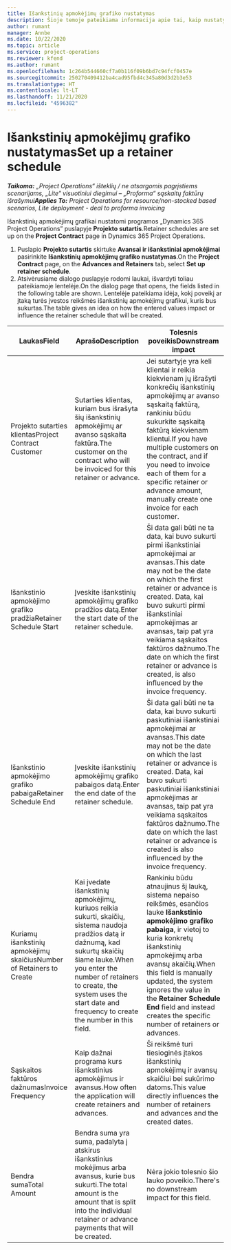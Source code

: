 ```yaml
---
title: Išankstinių apmokėjimų grafiko nustatymas
description: Šioje temoje pateikiama informacija apie tai, kaip nustatyti išankstinių apmokėjimų grafiką programoje „Project Operations”.
author: rumant
manager: Annbe
ms.date: 10/22/2020
ms.topic: article
ms.service: project-operations
ms.reviewer: kfend
ms.author: rumant
ms.openlocfilehash: 1c264b544660cf7a0b116f09b6bd7c94fcf0457e
ms.sourcegitcommit: 250270409412ba4cad95fbd4c345a80d3d2b3e53
ms.translationtype: HT
ms.contentlocale: lt-LT
ms.lasthandoff: 11/21/2020
ms.locfileid: "4596382"
---
```

# <a name="set-up-a-retainer-schedule"></a><span data-ttu-id="6ba3e-103">Išankstinių apmokėjimų grafiko nustatymas</span><span class="sxs-lookup"><span data-stu-id="6ba3e-103">Set up a retainer schedule</span></span>

<span data-ttu-id="6ba3e-104">_**Taikoma:** „Project Operations“ išteklių / ne atsargomis pagrįstiems scenarijams, „Lite“ visuotiniui diegimui – „Proforma“ sąskaitų faktūrų išrašymui_</span><span class="sxs-lookup"><span data-stu-id="6ba3e-104">_**Applies To:** Project Operations for resource/non-stocked based scenarios, Lite deployment - deal to proforma invoicing_</span></span>

<span data-ttu-id="6ba3e-105">Išankstinių apmokėjimų grafikai nustatomi programos „Dynamics 365 Project Operations” puslapyje **Projekto sutartis**.</span><span class="sxs-lookup"><span data-stu-id="6ba3e-105">Retainer schedules are set up on the **Project Contract** page in Dynamics 365 Project Operations.</span></span>

1. <span data-ttu-id="6ba3e-106">Puslapio **Projekto sutartis** skirtuke **Avansai ir išankstiniai apmokėjimai** pasirinkite **Išankstinių apmokėjimų grafiko nustatymas**.</span><span class="sxs-lookup"><span data-stu-id="6ba3e-106">On the **Project Contract** page, on the **Advances and Retainers** tab, select **Set up retainer schedule**.</span></span>
2. <span data-ttu-id="6ba3e-107">Atsivėrusiame dialogo puslapyje rodomi laukai, išvardyti toliau pateikiamoje lentelėje.</span><span class="sxs-lookup"><span data-stu-id="6ba3e-107">On the dialog page that opens, the fields listed in the following table are shown.</span></span> <span data-ttu-id="6ba3e-108">Lentelėje pateikiama idėja, kokį poveikį ar įtaką turės įvestos reikšmės išankstinių apmokėjimų grafikui, kuris bus sukurtas.</span><span class="sxs-lookup"><span data-stu-id="6ba3e-108">The table gives an idea on how the entered values impact or influence the retainer schedule that will be created.</span></span>

| <span data-ttu-id="6ba3e-109">Laukas</span><span class="sxs-lookup"><span data-stu-id="6ba3e-109">Field</span></span> | <span data-ttu-id="6ba3e-110">Aprašo</span><span class="sxs-lookup"><span data-stu-id="6ba3e-110">Description</span></span> | <span data-ttu-id="6ba3e-111">Tolesnis poveikis</span><span class="sxs-lookup"><span data-stu-id="6ba3e-111">Downstream impact</span></span> |
| --- | --- | --- |
| <span data-ttu-id="6ba3e-112">Projekto sutarties klientas</span><span class="sxs-lookup"><span data-stu-id="6ba3e-112">Project Contract Customer</span></span> | <span data-ttu-id="6ba3e-113">Sutarties klientas, kuriam bus išrašyta šių išankstinių apmokėjimų ar avanso sąskaita faktūra.</span><span class="sxs-lookup"><span data-stu-id="6ba3e-113">The customer on the contract who will be invoiced for this retainer or advance.</span></span> | <span data-ttu-id="6ba3e-114">Jei sutartyje yra keli klientai ir reikia kiekvienam jų išrašyti konkrečių išankstinių apmokėjimų ar avanso sąskaitą faktūrą, rankiniu būdu sukurkite sąskaitą faktūrą kiekvienam klientui.</span><span class="sxs-lookup"><span data-stu-id="6ba3e-114">If you have multiple customers on the contract, and if you need to invoice each of them for a specific retainer or advance amount, manually create one invoice for each customer.</span></span> |
| <span data-ttu-id="6ba3e-115">Išankstinio apmokėjimo grafiko pradžia</span><span class="sxs-lookup"><span data-stu-id="6ba3e-115">Retainer Schedule Start</span></span> | <span data-ttu-id="6ba3e-116">Įveskite išankstinių apmokėjimų grafiko pradžios datą.</span><span class="sxs-lookup"><span data-stu-id="6ba3e-116">Enter the start date of the retainer schedule.</span></span> | <span data-ttu-id="6ba3e-117">Ši data gali būti ne ta data, kai buvo sukurti pirmi išankstiniai apmokėjimai ar avansas.</span><span class="sxs-lookup"><span data-stu-id="6ba3e-117">This date may not be the date on which the first retainer or advance is created.</span></span> <span data-ttu-id="6ba3e-118">Data, kai buvo sukurti pirmi išankstiniai apmokėjimas ar avansas, taip pat yra veikiama sąskaitos faktūros dažnumo.</span><span class="sxs-lookup"><span data-stu-id="6ba3e-118">The date on which the first retainer or advance is created, is also influenced by the invoice frequency.</span></span> |
| <span data-ttu-id="6ba3e-119">Išankstinio apmokėjimo grafiko pabaiga</span><span class="sxs-lookup"><span data-stu-id="6ba3e-119">Retainer Schedule End</span></span> | <span data-ttu-id="6ba3e-120">Įveskite išankstinių apmokėjimų grafiko pabaigos datą.</span><span class="sxs-lookup"><span data-stu-id="6ba3e-120">Enter the end date of the retainer schedule.</span></span> | <span data-ttu-id="6ba3e-121">Ši data gali būti ne ta data, kai buvo sukurti paskutiniai išankstiniai apmokėjimai ar avansas.</span><span class="sxs-lookup"><span data-stu-id="6ba3e-121">This date may not be the date on which the last retainer or advance is created.</span></span> <span data-ttu-id="6ba3e-122">Data, kai buvo sukurti paskutiniai išankstiniai apmokėjimas ar avansas, taip pat yra veikiama sąskaitos faktūros dažnumo.</span><span class="sxs-lookup"><span data-stu-id="6ba3e-122">The date on which the last retainer or advance is created is also influenced by the invoice frequency.</span></span> |
| <span data-ttu-id="6ba3e-123">Kuriamų išankstinių apmokėjimų skaičius</span><span class="sxs-lookup"><span data-stu-id="6ba3e-123">Number of Retainers to Create</span></span> | <span data-ttu-id="6ba3e-124">Kai įvedate išankstinių apmokėjimų, kuriuos reikia sukurti, skaičių, sistema naudoja pradžios datą ir dažnumą, kad sukurtų skaičių šiame lauke.</span><span class="sxs-lookup"><span data-stu-id="6ba3e-124">When you enter the number of retainers to create, the system uses the start date and frequency to create the number in this field.</span></span> | <span data-ttu-id="6ba3e-125">Rankiniu būdu atnaujinus šį lauką, sistema nepaiso reikšmės, esančios lauke **Išankstinio apmokėjimo grafiko pabaiga**, ir vietoj to kuria konkretų išankstinių apmokėjimų arba avansų akaičių.</span><span class="sxs-lookup"><span data-stu-id="6ba3e-125">When this field is manually updated, the system ignores the value in the **Retainer Schedule End** field and instead creates the specific number of retainers or advances.</span></span> |
| <span data-ttu-id="6ba3e-126">Sąskaitos faktūros dažnumas</span><span class="sxs-lookup"><span data-stu-id="6ba3e-126">Invoice Frequency</span></span> | <span data-ttu-id="6ba3e-127">Kaip dažnai programa kurs išankstinius apmokėjimus ir avansus.</span><span class="sxs-lookup"><span data-stu-id="6ba3e-127">How often the application will create retainers and advances.</span></span> | <span data-ttu-id="6ba3e-128">Ši reikšmė turi tiesioginės įtakos išankstinių apmokėjimų ir avansų skaičiui bei sukūrimo datoms.</span><span class="sxs-lookup"><span data-stu-id="6ba3e-128">This value directly influences the number of retainers and advances and the created dates.</span></span> |
| <span data-ttu-id="6ba3e-129">Bendra suma</span><span class="sxs-lookup"><span data-stu-id="6ba3e-129">Total Amount</span></span> | <span data-ttu-id="6ba3e-130">Bendra suma yra suma, padalyta į atskirus išankstinius mokėjimus arba avansus, kurie bus sukurti.</span><span class="sxs-lookup"><span data-stu-id="6ba3e-130">The total amount is the amount that is split into the individual retainer or advance payments that will be created.</span></span> | <span data-ttu-id="6ba3e-131">Nėra jokio tolesnio šio lauko poveikio.</span><span class="sxs-lookup"><span data-stu-id="6ba3e-131">There's no downstream impact for this field.</span></span> |
